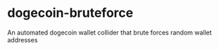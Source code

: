 # dogecoin-bruteforce
An automated dogecoin wallet collider that brute forces random wallet addresses
